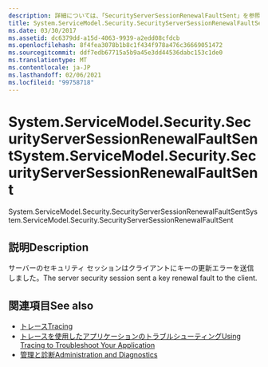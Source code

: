 ```yaml
---
description: 詳細については、「SecurityServerSessionRenewalFaultSent」を参照してください。
title: System.ServiceModel.Security.SecurityServerSessionRenewalFaultSent
ms.date: 03/30/2017
ms.assetid: dc6379dd-a15d-4063-9939-a2edd08cfdcb
ms.openlocfilehash: 8f4fea3078b1b8c1f434f978a476c36669051472
ms.sourcegitcommit: ddf7edb67715a5b9a45e3dd44536dabc153c1de0
ms.translationtype: MT
ms.contentlocale: ja-JP
ms.lasthandoff: 02/06/2021
ms.locfileid: "99758718"
---
```

# <a name="systemservicemodelsecuritysecurityserversessionrenewalfaultsent"></a><span data-ttu-id="b2bde-103">System.ServiceModel.Security.SecurityServerSessionRenewalFaultSent</span><span class="sxs-lookup"><span data-stu-id="b2bde-103">System.ServiceModel.Security.SecurityServerSessionRenewalFaultSent</span></span>

<span data-ttu-id="b2bde-104">System.ServiceModel.Security.SecurityServerSessionRenewalFaultSent</span><span class="sxs-lookup"><span data-stu-id="b2bde-104">System.ServiceModel.Security.SecurityServerSessionRenewalFaultSent</span></span>  
  
## <a name="description"></a><span data-ttu-id="b2bde-105">説明</span><span class="sxs-lookup"><span data-stu-id="b2bde-105">Description</span></span>  

 <span data-ttu-id="b2bde-106">サーバーのセキュリティ セッションはクライアントにキーの更新エラーを送信しました。</span><span class="sxs-lookup"><span data-stu-id="b2bde-106">The server security session sent a key renewal fault to the client.</span></span>  
  
## <a name="see-also"></a><span data-ttu-id="b2bde-107">関連項目</span><span class="sxs-lookup"><span data-stu-id="b2bde-107">See also</span></span>

- [<span data-ttu-id="b2bde-108">トレース</span><span class="sxs-lookup"><span data-stu-id="b2bde-108">Tracing</span></span>](index.md)
- [<span data-ttu-id="b2bde-109">トレースを使用したアプリケーションのトラブルシューティング</span><span class="sxs-lookup"><span data-stu-id="b2bde-109">Using Tracing to Troubleshoot Your Application</span></span>](using-tracing-to-troubleshoot-your-application.md)
- [<span data-ttu-id="b2bde-110">管理と診断</span><span class="sxs-lookup"><span data-stu-id="b2bde-110">Administration and Diagnostics</span></span>](../index.md)
